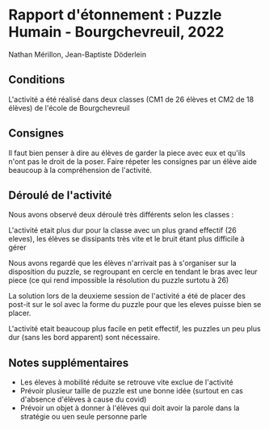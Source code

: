 # Rapport d'étonnement : Puzzle Humain - Bourgchevreuil, 2022

Nathan Mérillon, Jean-Baptiste Döderlein

## Conditions

L'activité a été réalisé dans deux classes (CM1 de 26 élèves et CM2 de 18 élèves) de l'école de Bourgchevreuil

## Consignes

Il faut bien penser à dire au élèves de garder la piece avec eux et qu'ils n'ont pas le droit de la poser.
Faire répeter les consignes par un élève aide beaucoup à la compréhension de l'activité.

## Déroulé de l'activité

Nous avons observé deux déroulé très différents selon les classes :

L'activité etait plus dur pour la classe avec un plus grand effectif (26 eleves),
les élèves se dissipants très vite et le bruit étant plus difficile à gérer

Nous avons regardé que les élèves n'arrivait pas à s'organiser sur la disposition du puzzle,
se regroupant en cercle en tendant le bras avec leur piece (ce qui rend impossible la résolution du puzzle surtotu à 26)

La solution lors de la deuxieme session de l'activité a été de placer des post-it sur le sol avec la forme du puzzle pour que les eleves
puisse bien se placer.

L'activité etait beaucoup plus facile en petit effectif, les puzzles un peu plus dur (sans les bord apparent) sont nécessaire.

## Notes supplémentaires

- Les éleves à mobilité réduite se retrouve vite exclue de l'activité
- Prévoir plusieur taille de puzzle est une bonne idée (surtout en cas d'absence d'élèves à cause du covid)
- Prévoir un objet à donner à l'élèves qui doit avoir la parole dans la stratégie ou uen seule personne parle

